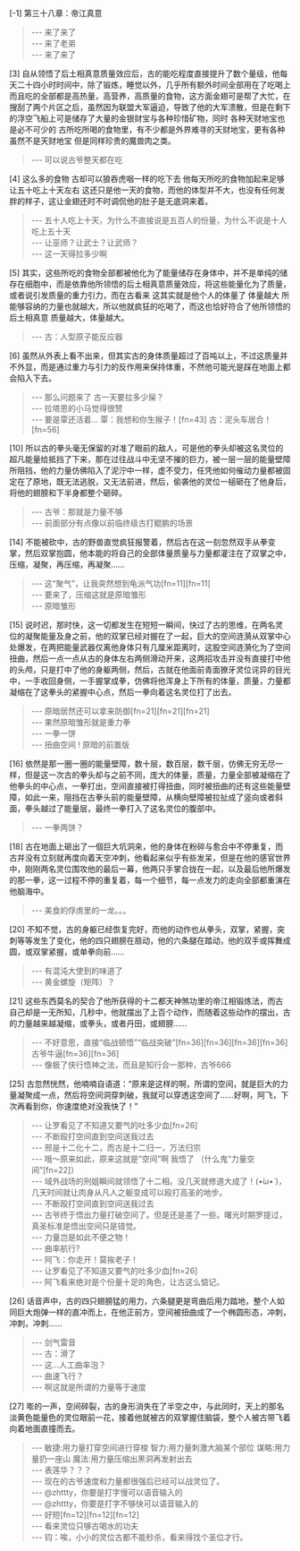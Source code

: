 
[-1] 第三十八章：帝江真意
>--- 来了来了<br>
>--- 来了老弟<br>
>--- 来了来了<br>

[3] 自从领悟了后土相真意质量效应后，古的能吃程度直接提升了数个量级，他每天二十四小时时间中，除了锻炼，睡觉以外，几乎所有额外时间全部用在了吃喝上 而且吃的全部都是高热量，高营养，高质量的食物，这方面金翅可是帮了大忙，在搜刮了两个片区之后，虽然因为联盟大军逼迫，导致了他的大军溃散，但是在剩下的浮空飞船上可是储存了大量的金银财宝与各种珍惜矿物，同时 各种天财地宝也是必不可少的 古所吃所喝的食物里，有不少都是外界难寻的天财地宝，更有各种虽然不是天财地宝 但是同样珍贵的魔兽肉之类。
>--- 可以说古爷整天都在吃<br>

[4] 这么多的食物 古却可以狼吞虎咽一样的吃下去 他每天所吃的食物加起来足够让五十吃上十天左右 这还只是他一天的食物，而他的体型并不大，也没有任何发胖的样子，这让金翅还时不时调侃他的肚子是无底洞来着。
>--- 五十人吃上十天，为什么不直接说是五百人的份量，为什么不说是十人吃上五十天<br>
>--- 让巫师？让武士？让武师？<br>
>--- 这一天得拉多少啊<br>

[5] 其实，这些所吃的食物全部都被他化为了能量储存在身体中，并不是单纯的储存在细胞中，而是依靠他所领悟的后土相真意质量效应，将这些能量化为了质量，或者说引发质量的重力引力，而在古看来 这其实就是他个人的体量了 体量越大 所能够容纳的力量也就越大，所以他就疯狂的吃喝了，而这也恰好符合了他所领悟的后土相真意 质量越大，体量越大。
>--- 古：人型原子能反应器<br>

[6] 虽然从外表上看不出来，但其实古的身体质量超过了百吨以上，不过这质量并不外显，而是通过重力与引力的反作用来保持体重，不然他可能光是踩在地面上都会陷入下去。
>--- 那么问题来了 古一天要拉多少屎？<br>
>--- 拉塔恩的小马觉得很赞<br>
>--- 要是覃还活着…
覃：我想和你生猴子！[fn=43]
古：泥头车居合！[fn=56]<br>

[10] 所以古的拳头毫无保留的对准了眼前的敌人，可是他的拳头却被这名灵位的超凡能量给抵挡了下来，那在过往战斗中无坚不摧的巨力，被一层一层的能量壁障所阻挡，他的力量仿佛陷入了泥泞中一样，虚不受力，任凭他如何催动力量都被固定在了原地，既无法逃脱，又无法前进，然后，偷袭他的灵位一槌砸在了他身后，将他的翅膀和下半身都整个砸碎。
>--- 古爷：那就是力量不够<br>
>--- 前面部分有点像以前临终级古打鲲鹏的场景<br>

[14] 不能被砍中，古的野兽直觉疯狂报警着，然后古在这一刻忽然双手从拳变掌，然后双掌抱圆，他本能的将自己的全部体量质量与力量都灌注在了双掌之中，压缩，凝聚，再压缩，再凝聚……
>--- 这“聚气”，让我突然想到龟派气功[fn=11][fn=11]<br>
>--- 要来了，压缩这就是原暗雏形<br>
>--- 原暗雏形<br>

[15] 说时迟，那时快，这一切都发生在短短一瞬间，快过了古的思维，在两名灵位的凝聚能量及身之前，他的双掌已经对握在了一起，巨大的空间涟漪从双掌中心处爆发，在两把能量武器仅离他身体只有几厘米距离时，这股空间涟漪化为了空间扭曲，然后一点一点从古的身体左右两侧滑动开来，这两招攻击并没有直接打中他的头颅，只是打中了他的身躯两侧，然后，古就在他面前青面獠牙灵位诧异的目光中，一手收回身侧，一手握掌成拳，仿佛将他浑身上下所有的体量，质量，力量都凝缩在了这拳头的紧握中心点，然后一拳向着这名灵位打了出去。
>--- 原暗居然还可以拿来防御[fn=21][fn=21][fn=21]<br>
>--- 果然原暗雏形就是重力拳<br>
>--- 一拳一饼<br>
>--- 扭曲空间 ! 原暗的前置版<br>

[16] 依然是那一圈一圈的能量壁障，数十层，数百层，数千层，仿佛无穷无尽一样，但是这一次古的拳头却与之前不同，庞大的体量，质量，力量全部被凝缩在了他拳头的中心点，一拳打出，空间直接被打得扭曲，同时被扭曲的还有这些能量壁障，如此一来，阻挡在古拳头前的能量壁障，从横向壁障被拉扯成了竖向或者斜面，拳头越过了能量层，最终一拳打入了这名灵位的腹部中。
>--- 一拳两饼？<br>

[18] 古在地面上砸出了一個巨大坑洞来，他的身体在粉碎与愈合中不停重复，而古并没有立刻就再度向着天空冲刺，他看起来似乎有些发呆，但是在他的感官世界中，刚刚两名灵位围攻他的最后一幕，他两只手掌合拢在一起，以及最后他所爆发的那一拳，这一过程不停的重复着，每一个细节，每一点发力的走向全部都重演在他脑海中。
>--- 美食的俘虏里的一龙。。。<br>

[20] 不知不觉，古的身躯已经恢复完好，而他的动作也从拳头，双掌，紧握，突刺等等发生了变化，他的四只翅膀在扇动，他的六条腿在踏动，他的双手或挥舞成圆，或双掌紧握，或单拳向前……
>--- 有混沌大使到的味道了<br>
>--- 黄金螺旋（矩阵）？<br>

[21] 这些东西莫名的契合了他所获得的十二都天神煞功里的帝江相锻炼法，而古自己却是一无所知，几秒中，他就摆出了上百个动作，而随着这些动作的摆出，古的力量越来越凝缩，或拳头，或者丹田，或翅膀……
>--- 不好意思，直接“临战顿悟”“临战突破”[fn=36][fn=36][fn=36][fn=36]古爷牛逼[fn=36][fn=36]<br>
>--- 像极了侠行悟神之法，而且是知行合一那种，古爷666<br>

[25] 古忽然恍然，他喃喃自语道：“原来是这样的啊，所谓的空间，就是巨大的力量凝聚成一点，然后将空间洞穿刺破，我就可以穿透这空间了……好啊，阿飞，下次再看到你，你速度绝对没我快了！”
>--- 让罗看见了不知道又要气的吐多少血[fn=26]<br>
>--- 不断殴打空间直到空间送我过去<br>
>--- 邢是十二化十二，而古是十二归一，万法归宗<br>
>--- 哦～原来如此，原来这就是“空间”啊  我悟了 （什么鬼“力量空间”[fn=22]）<br>
>--- 域外战场的刑姐瞬间就领悟了十二相。没几天就修道大成了！(•́ω•̀ )，几天时间就让肉身从凡人之躯变成可以殴打高圣的地步。<br>
>--- 不断殴打空间直到空间送我过去<br>
>--- 古爷终于悟出力量打破空间了。但是还是差了一些。曙光时期罗提过，真圣标准是悟出空间只是错觉。<br>
>--- 力量岂是如此不便之物！<br>
>--- 曲率航行?<br>
>--- 阿飞：你走开！莫挨老子！<br>
>--- 让罗看见了不知道又要气的吐多少血[fn=26]<br>
>--- 阿飞看来绝对是个份量十足的角色，让古这么惦记。<br>

[26] 话音声中，古的四只翅膀猛的用力，六条腿更是弯曲后用力踏地，整个人如同巨大炮弹一样的直冲而上，在他正前方，空间被扭曲成了一个椭圆形态，冲刺，冲刺，冲刺……
>--- 剑气雷音<br>
>--- 古：滑了<br>
>--- 这…人工曲率泡？<br>
>--- 曲速飞行？<br>
>--- 啊这就是所谓的力量等于速度<br>

[27] 嘭的一声，空间碎裂，古的身形消失在了半空之中，与此同时，天上的那名淡黄色能量色的灵位眼前一花，接着他就被古的双掌握住脑袋，整个人被古带飞着向着地面直撞而去。
>--- 敏捷:用力量打穿空间进行穿梭
智力:用力量刺激大脑某个部位
谋略:用力量扔一座山
魔法:用力量压缩出黑洞再发射出去<br>
>--- 表莲华？？？<br>
>--- 现在的古爷速度和力量都很强后已经可以战灵位了。<br>
>--- @zhttty，你要是打字慢可以语音输入的<br>
>--- @zhttty，你要是打字不够快可以语音输入的<br>
>--- 好短[fn=12][fn=12][fn=12]<br>
>--- 看来灵位只够古喝水的功夫<br>
>--- 钧：唉，小小的灵位古都不能秒杀，看来得找个圣位才行。<br>
